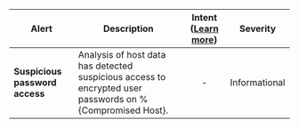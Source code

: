 |Alert|Description|Intent ([Learn more](#intentions))|Severity|
|----|----|:----:|--|
|**Suspicious password access**|Analysis of host data has detected suspicious access to encrypted user passwords on %{Compromised Host}.|-|Informational|
